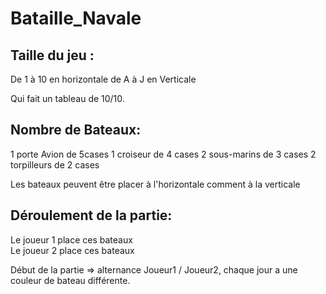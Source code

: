 # Bataille_Navale

## Taille du jeu : 
De 1 à 10 en horizontale
de A à J en Verticale 

Qui fait un tableau de 10/10. 

## Nombre de Bateaux:

1 porte Avion de 5cases 
1 croiseur de 4 cases
2 sous-marins de 3 cases
2 torpilleurs de 2 cases

Les bateaux peuvent être placer à l'horizontale comment à la verticale

## Déroulement de la partie: 

Le joueur 1 place ces bateaux  
Le joueur 2 place ces bateaux 

Début de la partie => alternance Joueur1 / Joueur2, chaque jour a une couleur de bateau différente. 

